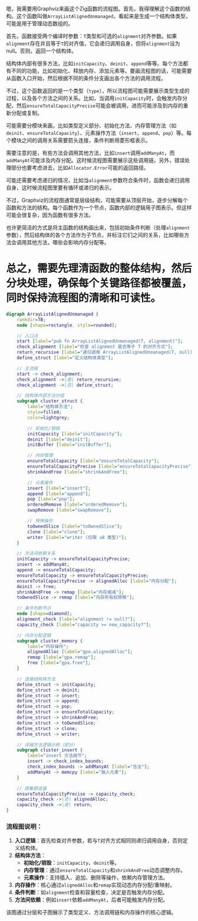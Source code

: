 嗯，我需要用Graphviz来画这个Zig函数的流程图。首先，我得理解这个函数的结构。这个函数叫做`ArrayListAlignedUnmanaged`，看起来是生成一个结构体类型，可能是用于管理动态数组的。

首先，函数接受两个编译时参数：`T`类型和可选的`alignment`对齐参数。如果`alignment`存在并且等于`T`的对齐值，它会递归调用自身，但将`alignment`设为null。否则，返回一个结构体。

结构体内部有很多方法，比如`initCapacity`、`deinit`、`append`等等。每个方法都有不同的功能，比如初始化、释放内存、添加元素等。要画流程图的话，可能需要从函数入口开始，然后根据不同的条件分支画出各个方法的调用流程。

不过，这个函数返回的是一个类型（`type`），所以流程图可能需要展示类型生成的过程，以及各个方法之间的关系。比如，当调用`initCapacity`时，会触发内存分配，然后`ensureTotalCapacityPrecise`可能会被调用，进而可能涉及到内存的重新分配或复制。

可能需要分模块来画，比如类型定义部分、初始化方法、内存管理方法（如`deinit`、`ensureTotalCapacity`）、元素操作方法（`insert`、`append`、`pop`）等。每个模块之间的调用关系需要箭头连接，条件判断用菱形框表示。

需要注意的是，有些方法会调用其他方法，比如`insert`调用`addManyAt`，而`addManyAt`可能涉及内存分配。这时候流程图需要展示这些调用链。另外，错误处理部分也要考虑进去，比如`Allocator.Error`可能的返回路径。

可能还需要考虑递归的情况，比如当`alignment`参数符合条件时，函数会递归调用自身，这时候流程图里要有循环或递归的表示。

不过，Graphviz的流程图通常是层级结构，可能需要从顶层开始，逐步分解每个函数和方法的结构。每个函数作为一个节点，函数内部的逻辑用子图表示。但这样可能会很复杂，因为函数有很多方法。

也许更简洁的方式是将主函数的结构画出来，包括初始条件判断（处理`alignment`参数），然后结构体的各个方法作为子节点，并标注它们之间的关系，比如哪些方法会调用其他方法，哪些会影响内存分配等。

总之，需要先理清函数的整体结构，然后分块处理，确保每个关键路径都被覆盖，同时保持流程图的清晰和可读性。
================================================
```dot
digraph ArrayListAlignedUnmanaged {
    rankdir=TB;
    node [shape=rectangle, style=rounded];

    // 入口点
    start [label="pub fn ArrayListAlignedUnmanaged(T, alignment)"];
    check_alignment [label="检查 alignment 是否等于 T 的对齐方式"];
    return_recursive [label="递归调用 ArrayListAlignedUnmanaged(T, null)"];
    define_struct [label="定义结构体类型"];

    // 主流程
    start -> check_alignment;
    check_alignment ->|是| return_recursive;
    check_alignment ->|否| define_struct;

    // 结构体内部方法分组
    subgraph cluster_struct {
        label="结构体方法";
        style=filled;
        color=lightgrey;

        // 初始化/销毁
        initCapacity [label="initCapacity"];
        deinit [label="deinit"];
        initBuffer [label="initBuffer"];

        // 内存管理
        ensureTotalCapacity [label="ensureTotalCapacity"];
        ensureTotalCapacityPrecise [label="ensureTotalCapacityPrecise"];
        shrinkAndFree [label="shrinkAndFree"];

        // 元素操作
        insert [label="insert"];
        append [label="append"];
        pop [label="pop"];
        orderedRemove [label="orderedRemove"];
        swapRemove [label="swapRemove"];

        // 特殊操作
        toOwnedSlice [label="toOwnedSlice"];
        clone [label="clone"];
        writer [label="writer (仅限 u8 类型)"];
    }

    // 方法间依赖关系
    initCapacity -> ensureTotalCapacityPrecise;
    insert -> addManyAt;
    append -> ensureTotalCapacity;
    ensureTotalCapacity -> ensureTotalCapacityPrecise;
    ensureTotalCapacityPrecise -> alignedAlloc [label="内存分配"];
    deinit -> free;
    shrinkAndFree -> remap [label="内存缩减"];
    toOwnedSlice -> remap [label="内存所有权转移"];

    // 条件判断节点
    node [shape=diamond];
    alignment_check [label="alignment != null?"];
    capacity_check [label="capacity >= new_capacity?"];

    // 内存分配逻辑
    subgraph cluster_memory {
        label="内存操作";
        alignedAlloc [label="gpa.alignedAlloc"];
        remap [label="gpa.remap"];
        free [label="gpa.free"];
    }

    // 连接结构体方法
    define_struct -> initCapacity;
    define_struct -> deinit;
    define_struct -> insert;
    define_struct -> append;
    define_struct -> pop;
    define_struct -> ensureTotalCapacity;
    define_struct -> shrinkAndFree;
    define_struct -> toOwnedSlice;
    define_struct -> clone;
    define_struct -> writer;

    // 详细方法逻辑示例（部分）
    subgraph cluster_insert {
        label="insert 方法细节";
        insert -> check_index_bounds;
        check_index_bounds -> addManyAt [label="合法"];
        addManyAt -> memcpy [label="插入元素"];
    }

    // 跨集群连接
    ensureTotalCapacityPrecise -> capacity_check;
    capacity_check ->|否| alignedAlloc;
    capacity_check ->|是| return;
}
```

### 流程图说明：
1. **入口逻辑**：首先检查对齐参数，若与`T`对齐方式相同则递归调用自身，否则定义结构体。
2. **结构体方法**：
   - **初始化/销毁**：`initCapacity`、`deinit`等。
   - **内存管理**：通过`ensureTotalCapacity`和`shrinkAndFree`动态调整内存。
   - **元素操作**：支持插入、追加、删除等操作，依赖内存管理方法。
3. **内存操作**：核心通过`alignedAlloc`和`remap`实现动态内存分配/重映射。
4. **条件判断**：如`alignment`检查和容量检查，决定是否触发内存分配。
5. **方法间依赖**：例如`insert`依赖`addManyAt`，后者可能触发内存分配。

该图通过分层和子图展示了类型定义、方法调用链和内存操作的核心逻辑。
